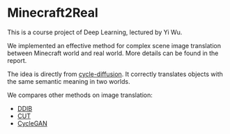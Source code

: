 # Minecraft2Real
This is a course project of Deep Learning, lectured by Yi Wu.

We implemented an effective method for complex scene image translation between Minecraft world and real world. More details can be found in the report.

The idea is directly from [cycle-diffusion](https://github.com/ChenWu98/cycle-diffusion). It correctly translates objects with the same semantic meaning in two worlds.

We compares other methods on image translation:
- [DDIB](https://github.com/suxuann/ddib)
- [CUT](https://github.com/taesungp/contrastive-unpaired-translation)
- [CycleGAN](https://github.com/junyanz/pytorch-CycleGAN-and-pix2pix)
